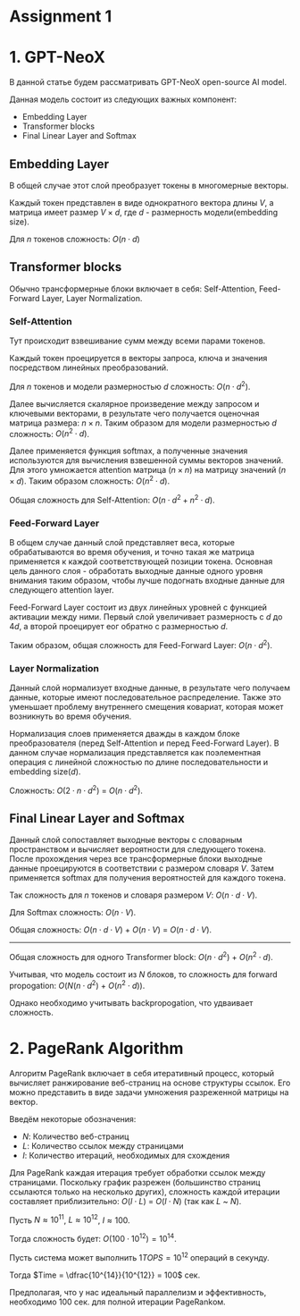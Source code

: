 # Assignment 1

# 1. GPT-NeoX

В данной статье будем рассматривать GPT-NeoX open-source AI model. 

Данная модель состоит из следующих важных компонент:

- Embedding Layer
- Transformer blocks
- Final Linear Layer and Softmax

## Embedding Layer

В общей случае этот слой преобразует токены в многомерные векторы.

Каждый токен представлен в виде однократного вектора длины $V$, а матрица имеет размер $V \times d$, где $d$ - размерность модели(embedding size).

Для $n$ токенов сложность: $O(n \cdot d)$

## Transformer blocks

Обычно трансформерные блоки включает в себя: Self-Attention, Feed-Forward Layer, Layer Normalization.

### Self-Attention 

Тут происходит взвешивание сумм между всеми парами токенов.

Каждый токен проецируется в векторы запроса, ключа и значения посредством линейных преобразований. 

Для $n$ токенов и модели размерностью $d$ сложность: $O(n \cdot d^2)$.

Далее вычисляется скалярное произведение между запросом и ключевыми векторами, в результате чего получается оценочная матрица размера: $n \times n$. Таким образом для модели размерностью $d$ сложность: $O(n^2 \cdot d)$.

Далее применяется функция softmax, а полученные значения используются для вычисления взвешенной суммы векторов значений. Для этого умножается attention матрица ($n \times n$) на матрицу значений ($n \times d$). Таким образом сложность: $O(n^2 \cdot d)$.

Общая сложность для Self-Attention: $O(n \cdot d^2 + n^2 \cdot d)$.

### Feed-Forward Layer 

В общем случае данный слой представляет веса, которые обрабатываются во время обучения, и точно такая же матрица применяется к каждой соответствующей позиции токена. Основная цель данного слоя - обработать выходные данные одного уровня внимания таким образом, чтобы лучше подогнать входные данные для следующего attention layer.

Feed-Forward Layer состоит из двух линейных уровней с функцией активации между ними. Первый слой увеличивает размерность с $d$ до $4d$, а второй проецирует еог обратно с размерностью $d$.

Таким образом, общая сложность для Feed-Forward Layer: $O(n \cdot d^2)$.

### Layer Normalization

Данный слой нормализует входные данные, в результате чего получаем данные, которые имеют последовательное распределение. Также это уменьшает проблему внутреннего смещения ковариат, которая может возникнуть во время обучения.

Нормализация слоев применяется дважды в каждом блоке преобразователя (перед Self-Attention и перед Feed-Forward Layer). В данном случае нормализация представляется как поэлементная операция с линейной сложностью по длине последовательности и embedding size($d$).

Сложность: $O(2 \cdot n \cdot d^2)$ = $O(n \cdot d^2)$.

## Final Linear Layer and Softmax

Данный слой сопоставляет выходные векторы с словарным пространством и вычисляет вероятности для следующего токена. После прохождения через все трансформерные блоки выходные данные проецируются в соответствии с размером словаря $V$. Затем применяется softmax для получения вероятностей для каждого токена.

Так сложность для $n$ токенов и словаря размером $V$: $O(n \cdot d \cdot V)$.

Для Softmax сложность: $O(n \cdot V)$.

Общая сложность: $O(n \cdot d \cdot V)$ + $O(n \cdot V)$ = $O(n \cdot d \cdot V)$.

---

Общая сложность для одного Transformer block: $O(n \cdot d^2)$ + $O(n^2 \cdot d)$.

Учитывая, что модель состоит из $N$ блоков, то сложность для forward propogation: $O(N (n \cdot d^2)$ + $O(n^2 \cdot d))$.

Однако необходимо учитывать backpropogation, что удваивает сложность.

# 2. PageRank Algorithm

Алгоритм PageRank включает в себя итеративный процесс, который вычисляет ранжирование веб-страниц на основе структуры ссылок. Его можно представить в виде задачи умножения разреженной матрицы на вектор. 

Введём некоторые обозначения:
- $N$: Количество веб-страниц
- $L$: Количество ссылок между страницами
- $I$: Количество итераций, необходимых для схождения

Для PageRank каждая итерация требует обработки ссылок между страницами. Поскольку график разрежен (большинство страниц ссылаются только на несколько других), сложность каждой итерации составляет приблизительно: $O(I \cdot L)$ = $O(I \cdot N)$ (так как $L$ ~ $N$).

Пусть $N \approx 10^{11}$, $L \approx 10^{12}$, $I \approx 100$. 

Тогда сложность будет: $O(100 \cdot 10^{12}) = 10^{14}$. 

Пусть система может выполнить $1 TOPS = 10^{12}$ операций в секунду.

Тогда $Time = \dfrac{10^{14}}{10^{12}} = 100$ сек. 

Предполагая, что у нас идеальный параллелизм и эффективность, необходимо 100 сек.  для полной итерации PageRankом. 